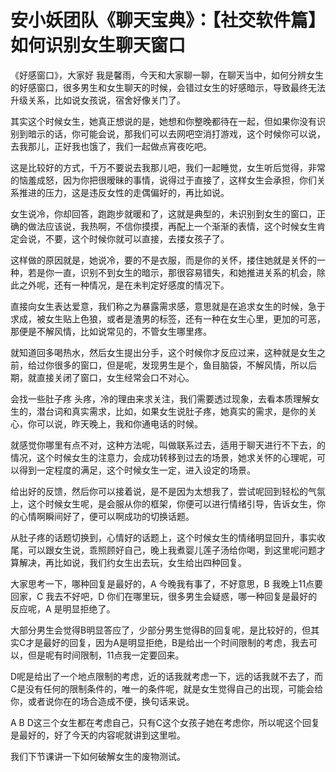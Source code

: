 # 安小妖团队《聊天宝典》：【社交软件篇】如何识别女生聊天窗口

《好感窗口》，大家好 我是馨雨，今天和大家聊一聊，在聊天当中，如何分辨女生的好感窗口，很多男生和女生聊天的时候，会错过女生的好感暗示，导致最终无法升级关系，比如说女孩说，宿舍好像关门了。

其实这个时候女生，她真正想说的是，她想和你整晚都待在一起，但如果你没有识别到暗示的话，你可能会说，那我们可以去网吧空消打游戏，这个时候你可以说，去我那儿，正好我也饿了，我们一起做点宵夜吃吧。

这是比较好的方式，千万不要说去我那儿吧，我们一起睡觉，女生听后觉得，非常的恼羞成怒，因为你把很暧昧的事情，说得过于直接了，这样女生会承担，你们关系推进的压力，这是违反女性的走偶偏好的，再比如说。

女生说冷，你却回答，跑跑步就暖和了，这就是典型的，未识别到女生的窗口，正确的做法应该说，我热啊，不信你摸摸，再配上一个渐渐的表情，这个时候女生肯定会说，不要，这个时候你就可以直接，去搂女孩子了。

这样做的原因就是，她说冷，要的不是衣服，而是你的关怀，搂住她就是关怀的一种，若是你一直，识别不到女生的暗示，那很容易错失，和她推进关系的机会，除此之外呢，还有一种情况，是在未判定好感度的情况下。

直接向女生表达爱意，我们称之为暴露需求感，意思就是在追求女生的时候，急于求成，被女生贴上色狼，或者是渣男的标签，还有一种在女生心里，更加的可恶，那便是不解风情，比如说常见的，不管女生哪里疼。

就知道回多喝热水，然后女生提出分手，这个时候你才反应过来，这种就是女生之前，给过你很多的窗口，但是呢，发现男生是个，鱼目脑袋，不解风情，所以后期，就直接关闭了窗口，女生经常会口不对心。

会找一些肚子疼 头疼，冷的理由来求关注，我们需要透过现象，去看本质理解女生的，潜台词和真实需求，比如，如果女生说肚子疼，她真实的需求，是你的关心，你可以说，昨天晚上，我和你通电话的时候。

就感觉你哪里有点不对，这种方法呢，叫做联系过去，适用于聊天进行不下去，的情况，这个时候女生的注意力，会成功转移到过去的场景，她求关怀的心理呢，可以得到一定程度的满足，这个时候女生一定，进入设定的场景。

给出好的反馈，然后你可以接着说，是不是因为太想我了，尝试呢回到轻松的气氛上，这个时候女生呢，是会服从你的框架，你便可以进行情绪引导，告诉女生，你的心情啊瞬间好了，便可以啊成功的切换话题。

从肚子疼的话题切换到，心情好的话题上，这个时候女生的情绪明显回升，事实收尾，可以跟女生说，乖照顾好自己，晚上我煮婴儿莲子汤给你喝，到这里呢问题才算解决，再比如说，我们约女生出去玩，女生给出四种回复。

大家思考一下，哪种回复是最好的，A 今晚我有事了，不好意思，B 我晚上11点要回家，C 我去不好吧，D 你们在哪里玩，很多男生会疑惑，哪一种回复是最好的反应呢，A 是明显拒绝了。

大部分男生会觉得B明显答应了，少部分男生觉得B的回复呢，是比较好的，但其实C才是最好的回复，因为A是明显拒绝，B是给出一个时间限制的考虑，我去可以，但是呢有时间限制，11点我一定要回来。

D呢是给出了一个地点限制的考虑，近的话我就考虑一下，远的话我就不去了，而C是没有任何的限制条件的，唯一的条件呢，就是女生觉得自己的出现，可能会给你，或者说你在的场合造成不便，换句话来说。

A B D这三个女生都在考虑自己，只有C这个女孩子她在考虑你，所以呢这个回复是最好的，好了今天的内容呢就讲到这里啦。

我们下节课讲一下如何破解女生的废物测试。